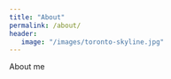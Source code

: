 ```yaml
---
title: "About"
permalink: /about/
header:
   image: "/images/toronto-skyline.jpg"
---
```


About me
